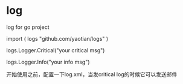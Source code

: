 log
===

log for go project


import (
    logs "github.com/yaotian/logs"
)

logs.Logger.Critical("your critical msg")

logs.Logger.Info("your info msg")


开始使用之前，配置一下log.xml，当发critical log的时候它可以发送邮件
